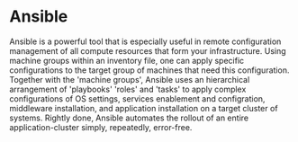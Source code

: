 # Ansible
Ansible is a powerful tool that is especially useful in remote configuration management of all compute resources that form your infrastructure.
Using machine groups within an inventory file, one can apply specific configurations to the target group of machines that need this configuration.
Together with the 'machine groups', Ansible uses an hierarchical arrangement of 'playbooks' 'roles' and 'tasks' to apply complex configurations of OS settings, services enablement and configration, middleware installation, and application installation on a target cluster of systems. Rightly done, Ansible automates the rollout of an entire application-cluster simply, repeatedly, error-free.